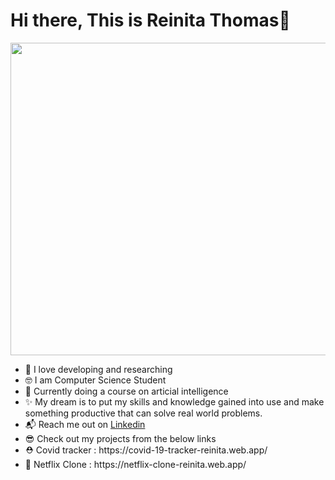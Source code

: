 <h1>Hi there, This is Reinita Thomas👋</h1>

<img src="https://miro.medium.com/max/1400/0*K2WLMTExLyida7OR.gif" width="600" height="500"  />

<ul>
<li> 💙 I love developing and researching</li>
<li> 🤓 I am Computer Science Student</li>
<li>🐤 Currently doing a course on articial intelligence</li>
<li>✨ My dream is to put my skills and knowledge gained into use and make something productive that can solve real world problems.</li>
<li>📬 Reach me out on <a href="https://www.linkedin.com/in/reinita-thomas-27876b1b5/">Linkedin</a></li>
<li>😎 Check out my projects from the below links</li>
<li>⛑️ Covid tracker : https://covid-19-tracker-reinita.web.app/</li>
<li>🍿 Netflix Clone : https://netflix-clone-reinita.web.app/</li>
</ul>
